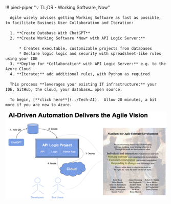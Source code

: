 !!! pied-piper ":bulb: TL;DR - Working Software, Now"

      Agile wisely advises getting Working Software as fast as possible, to facilitate Business User Collaboration and Iteration:

      1. **Create Database With ChatGPT**
      2. **Create Working Software *Now* with API Logic Server:**

          * Creates executable, customizable projects from databases
          * Declare logic logic and security with spreadsheet-like rules using your IDE
      3. **Deploy for *Collaboration* with API Logic Server:** e.g. to the Azure Cloud
      4. **Iterate:** add additional rules, with Python as required

      This process **leverages your existing IT infrastructure:** your IDE, GitHub, the cloud, your database… open source.

      To begin, [**click here**](../Tech-AI).  Allow 20 minutes, a bit more if you are new to Azure.


![ai-driven-automation](images/ai-driven-automation/ai-driven-automation.png)
